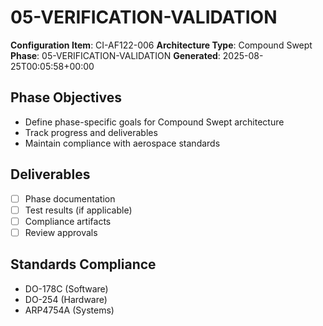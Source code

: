 # 05-VERIFICATION-VALIDATION

**Configuration Item**: CI-AF122-006
**Architecture Type**: Compound Swept
**Phase**: 05-VERIFICATION-VALIDATION
**Generated**: 2025-08-25T00:05:58+00:00

## Phase Objectives
- Define phase-specific goals for Compound Swept architecture
- Track progress and deliverables
- Maintain compliance with aerospace standards

## Deliverables
- [ ] Phase documentation
- [ ] Test results (if applicable)
- [ ] Compliance artifacts
- [ ] Review approvals

## Standards Compliance
- DO-178C (Software)
- DO-254 (Hardware)
- ARP4754A (Systems)
